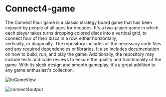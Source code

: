 # Connect4-game
The Connect Four game is a classic strategy board game that has been enjoyed by people of all ages for decades. It's a two-player game in which each player takes turns dropping colored discs into a vertical grid, to connect four of their discs in a row, either horizontally, vertically, or diagonally.
The repository includes all the necessary code files and any required dependencies or libraries. It also includes documentation on how to build, run, and play the game. Additionally, the repository may include tests and code reviews to ensure the quality and functionality of the game. With its sleek design and smooth gameplay, it's a great addition to any game enthusiast's collection.



![InGameView](https://github.com/dineshchandra2003/Connect4-game/assets/99074013/52d2e66d-c0fb-41df-b08b-fa3d924e2be8)


![connect4output](https://github.com/dineshchandra2003/Connect4-game/assets/99074013/63f1c4c0-2011-4cfd-ba0f-326f22117972)

